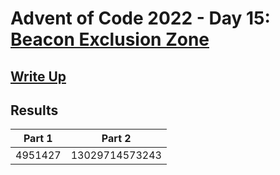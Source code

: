 # Advent of Code 2022 - Day 15: [Beacon Exclusion Zone](https://adventofcode.com/2022/day/15)

## [Write Up](https://github.com/CodingAP/advent-of-code/blob/main/writeups/2022/day15_writeup.md)
## Results
| Part 1 | Part 2 | 
|:---:|:---:|
| 4951427 | 13029714573243 |
